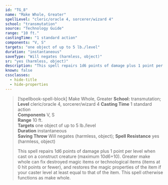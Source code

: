 ```yaml
---
id: "TG_8"
name: "Make Whole, Greater"
spellLevel: "cleric/oracle 4, sorcerer/wizard 4"
school: "transmutation"
source: "Technology Guide"
range: "10 ft."
castingTime: "1 standard action"
components: "V, S"
targets: "one object of up to 5 lb./level"
duration: "instantaneous"
saveType: "Will negates (harmless, object)"
sr: "yes (harmless, object)"
description: "This spell repairs 1d6 points of damage plus 1 point per level when cast on a construct creature (maximum 10d6+10).  Greater make whole can fix destroyed magic items or technological items (items at 0 hit points or fewer), and restores the magic properties of the item if your caster level at least equal to that of the item. This spell otherwise functions as make whole."
known: false
cssclasses:
  - hide-title
  - hide-properties
---
```


> [!spellbook-spell-block] Make Whole, Greater
> **School:** transmutation; **Level** cleric/oracle 4, sorcerer/wizard 4
> **Casting Time** 1 standard action  
> **Components** V, S  
> **Range** 10 ft.  
> **Targets** one object of up to 5 lb./level  
> **Duration** instantaneous  
> **Saving Throw** Will negates (harmless, object); **Spell Resistance** yes (harmless, object)
> 
> This spell repairs 1d6 points of damage plus 1 point per level when cast on a construct creature (maximum 10d6+10).  Greater make whole can fix destroyed magic items or technological items (items at 0 hit points or fewer), and restores the magic properties of the item if your caster level at least equal to that of the item. This spell otherwise functions as make whole.